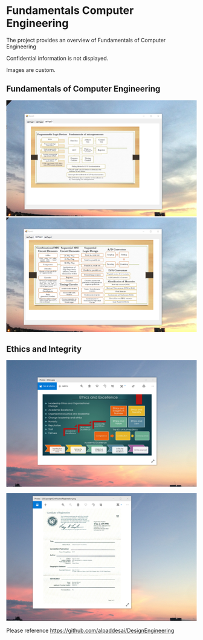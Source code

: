 # Fundamentals Computer Engineering

The project provides an overview of Fundamentals of Computer Engineering 

Confidential information is not displayed.

Images are custom.

## Fundamentals of Computer Engineering
![image](Fundamentalsmicroprocessors.png)
![image](CombinationalCircuits.png)

## Ethics and Integrity
![image](EthicsandExcellence.png)

![image](USCopyrightCertificate.png)

Please reference https://github.com/alpaddesai/DesignEngineering
